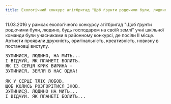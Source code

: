 ```yaml
---
title: Екологічний конкурс агітбригад "Щоб ґрунти родючими були, людино, будь господарем на своїй землі"
---
```


11.03.2016 у рамках екологічного конкурсу агітбригад "Щоб ґрунти родючими були, людино, будь господарем на своїй землі" учні шкільної команди були учасниками в районному конкурсі, де посіли ІІ місце. Артисти проявили дружність, оригінальність, креативність, новизну в постановці виступу.

<pre>
ЗУПИНИСЯ, ЛЮДИНО, НА МИТЬ...
І ВІДЧУЙ, ЯК ПЛАНЕТІ БОЛИТЬ.
ЯК ІЗ СЕРЦЯ КРИК ВИРИНА -
ЗУПИНИСЯ, ЗЕМЛЯ В НАС ОДНА!

ЯК У СЕРЦІ ТЛІЄ ЛЮБОВ,
ЩОБ КОЛИСЬ РОЗГОРІТИСЯ ЗНОВ.
ЗУПИНИСЯ. ЛЮДИНО НА МИТЬ...
І ВІДЧУЙ. ЯК ПЛАНЕТІ БОЛИТЬ...
</pre>

<slideshow id="_/72157665895150752" />

